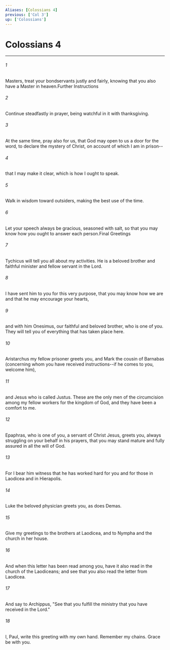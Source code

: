 ```yaml
---
Aliases: [Colossians 4]
previous: ['Col 3']
up: ['Colossians']
---
```

# Colossians 4
***



###### 1 
Masters, treat your bondservants justly and fairly, knowing that you also have a Master in heaven.Further Instructions 

###### 2 
Continue steadfastly in prayer, being watchful in it with thanksgiving. 

###### 3 
At the same time, pray also for us, that God may open to us a door for the word, to declare the mystery of Christ, on account of which I am in prison-- 

###### 4 
that I may make it clear, which is how I ought to speak. 

###### 5 
Walk in wisdom toward outsiders, making the best use of the time. 

###### 6 
Let your speech always be gracious, seasoned with salt, so that you may know how you ought to answer each person.Final Greetings 

###### 7 
Tychicus will tell you all about my activities. He is a beloved brother and faithful minister and fellow servant in the Lord. 

###### 8 
I have sent him to you for this very purpose, that you may know how we are and that he may encourage your hearts, 

###### 9 
and with him Onesimus, our faithful and beloved brother, who is one of you. They will tell you of everything that has taken place here. 

###### 10 
Aristarchus my fellow prisoner greets you, and Mark the cousin of Barnabas (concerning whom you have received instructions--if he comes to you, welcome him), 

###### 11 
and Jesus who is called Justus. These are the only men of the circumcision among my fellow workers for the kingdom of God, and they have been a comfort to me. 

###### 12 
Epaphras, who is one of you, a servant of Christ Jesus, greets you, always struggling on your behalf in his prayers, that you may stand mature and fully assured in all the will of God. 

###### 13 
For I bear him witness that he has worked hard for you and for those in Laodicea and in Hierapolis. 

###### 14 
Luke the beloved physician greets you, as does Demas. 

###### 15 
Give my greetings to the brothers at Laodicea, and to Nympha and the church in her house. 

###### 16 
And when this letter has been read among you, have it also read in the church of the Laodiceans; and see that you also read the letter from Laodicea. 

###### 17 
And say to Archippus, "See that you fulfill the ministry that you have received in the Lord." 

###### 18 
I, Paul, write this greeting with my own hand. Remember my chains. Grace be with you.
